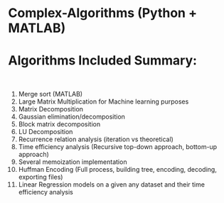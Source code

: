 # Complex-Algorithms (Python + MATLAB) <br>
<h1> Algorithms Included Summary: </h1><br>

<ol>
<li> Merge sort (MATLAB)</li>
<li> Large Matrix Multiplication for Machine learning purposes</li>
<li> Matrix Decomposition</li>
<li> Gaussian elimination/decomposition</li>
<li> Block matrix decomposition</li>
<li> LU Decomposition</li>
<li> Recurrence relation analysis (iteration vs theoretical)</li>
<li> Time efficiency analysis (Recursive top-down approach, bottom-up approach)</li>
<li> Several memoization implementation</li>
<li> Huffman Encoding (Full process, building tree, encoding, decoding, exporting files)</li>
<li> Linear Regression models on a given any dataset and their time efficiency analysis</li>
</ol>
